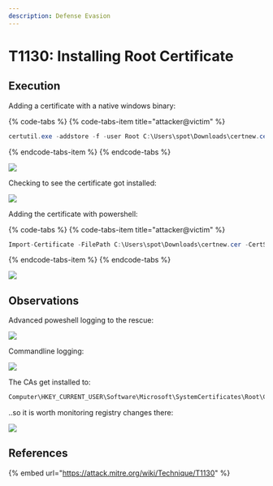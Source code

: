 ```yaml
---
description: Defense Evasion
---
```


# T1130: Installing Root Certificate

## Execution

Adding a certificate with a native windows binary:

{% code-tabs %}
{% code-tabs-item title="attacker@victim" %}
```csharp
certutil.exe -addstore -f -user Root C:\Users\spot\Downloads\certnew.cer
```
{% endcode-tabs-item %}
{% endcode-tabs %}

![](../../.gitbook/assets/certs-certutil.png)

Checking to see the certificate got installed:

![](../../.gitbook/assets/certs-installed.png)

Adding the certificate with powershell:

{% code-tabs %}
{% code-tabs-item title="attacker@victim" %}
```csharp
Import-Certificate -FilePath C:\Users\spot\Downloads\certnew.cer -CertStoreLocation Cert:\CurrentUser\Root\
```
{% endcode-tabs-item %}
{% endcode-tabs %}

![](../../.gitbook/assets/certs-add-with-ps.png)

## Observations

Advanced poweshell logging to the rescue:

![](../../.gitbook/assets/certs-ps-logging.png)

Commandline logging:

![](../../.gitbook/assets/certs-logs.png)

The CAs get installed to:

```csharp
Computer\HKEY_CURRENT_USER\Software\Microsoft\SystemCertificates\Root\Certificates\C6B22A75B0633E76C9F21A81F2EE6E991F5C94AE
```

..so it is worth monitoring registry changes there:

![](../../.gitbook/assets/certs-registry.png)

## References

{% embed url="https://attack.mitre.org/wiki/Technique/T1130" %}

